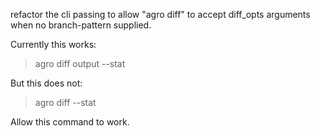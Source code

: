 refactor the cli passing to allow "agro diff" to accept diff_opts arguments when no branch-pattern supplied.

Currently this works:
> agro diff output --stat

But this does not:
> agro diff --stat

Allow this command to work.